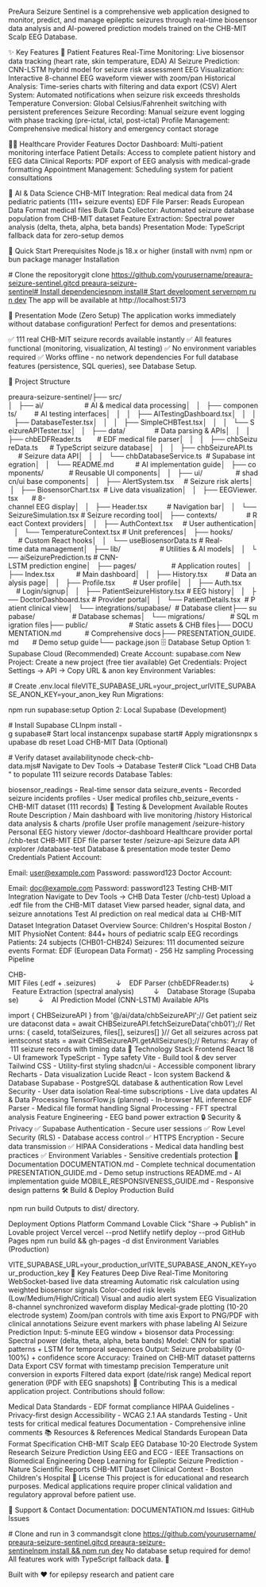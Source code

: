 PreAura Seizure Sentinel is a comprehensive web application designed to monitor, predict, and manage epileptic seizures through real-time biosensor data analysis and AI-powered prediction models trained on the CHB-MIT Scalp EEG Database.

✨ Key Features
🏥 Patient Features
Real-Time Monitoring: Live biosensor data tracking (heart rate, skin temperature, EDA)
AI Seizure Prediction: CNN-LSTM hybrid model for seizure risk assessment
EEG Visualization: Interactive 8-channel EEG waveform viewer with zoom/pan
Historical Analysis: Time-series charts with filtering and data export (CSV)
Alert System: Automated notifications when seizure risk exceeds thresholds
Temperature Conversion: Global Celsius/Fahrenheit switching with persistent preferences
Seizure Recording: Manual seizure event logging with phase tracking (pre-ictal, ictal, post-ictal)
Profile Management: Comprehensive medical history and emergency contact storage

👨‍⚕️ Healthcare Provider Features
Doctor Dashboard: Multi-patient monitoring interface
Patient Details: Access to complete patient history and EEG data
Clinical Reports: PDF export of EEG analysis with medical-grade formatting
Appointment Management: Scheduling system for patient consultations

🤖 AI & Data Science
CHB-MIT Integration: Real medical data from 24 pediatric patients (111+ seizure events)
EDF File Parser: Reads European Data Format medical files
Bulk Data Collector: Automated seizure database population from CHB-MIT dataset
Feature Extraction: Spectral power analysis (delta, theta, alpha, beta bands)
Presentation Mode: TypeScript fallback data for zero-setup demos

🚀 Quick Start
Prerequisites
Node.js 18.x or higher (install with nvm)
npm or bun package manager
Installation

# Clone the repositorygit clone https://github.com/yourusername/preaura-seizure-sentinel.gitcd preaura-seizure-sentinel# Install dependenciesnpm install# Start development servernpm run dev
The app will be available at http://localhost:5173

🎯 Presentation Mode (Zero Setup)
The application works immediately without database configuration! Perfect for demos and presentations:

✅ 111 real CHB-MIT seizure records available instantly
✅ All features functional (monitoring, visualization, AI testing)
✅ No environment variables required
✅ Works offline - no network dependencies
For full database features (persistence, SQL queries), see Database Setup.

📁 Project Structure

preaura-seizure-sentinel/├── src/│   ├── ai/                     # AI & medical data processing│   │   ├── components/         # AI testing interfaces│   │   │   ├── AITestingDashboard.tsx│   │   │   ├── DatabaseTester.tsx│   │   │   ├── SimpleCHBTest.tsx│   │   │   └── SeizureAPITester.tsx│   │   ├── data/               # Data parsing & APIs│   │   │   ├── chbEDFReader.ts        # EDF medical file parser│   │   │   ├── chbSeizureData.ts      # TypeScript seizure database│   │   │   ├── chbSeizureAPI.ts       # Seizure data API│   │   │   └── chbDatabaseService.ts  # Supabase integration│   │   └── README.md           # AI implementation guide│   ├── components/             # Reusable UI components│   │   ├── ui/                 # shadcn/ui base components│   │   ├── AlertSystem.tsx     # Seizure risk alerts│   │   ├── BiosensorChart.tsx  # Live data visualization│   │   ├── EEGViewer.tsx       # 8-channel EEG display│   │   ├── Header.tsx          # Navigation bar│   │   └── SeizureSimulation.tsx # Seizure recording tool│   ├── contexts/               # React Context providers│   │   ├── AuthContext.tsx     # User authentication│   │   └── TemperatureContext.tsx # Unit preferences│   ├── hooks/                  # Custom React hooks│   │   └── useBiosensorData.ts # Real-time data management│   ├── lib/                    # Utilities & AI models│   │   └── aiSeizurePrediction.ts # CNN-LSTM prediction engine│   ├── pages/                  # Application routes│   │   ├── Index.tsx           # Main dashboard│   │   ├── History.tsx         # Data analysis page│   │   ├── Profile.tsx         # User profile│   │   ├── Auth.tsx            # Login/signup│   │   ├── PatientSeizureHistory.tsx # EEG history│   │   ├── DoctorDashboard.tsx # Provider portal│   │   └── PatientDetails.tsx  # Patient clinical view│   └── integrations/supabase/  # Database client├── supabase/                   # Database schemas│   └── migrations/             # SQL migration files├── public/                     # Static assets & CHB files├── DOCUMENTATION.md            # Comprehensive docs├── PRESENTATION_GUIDE.md       # Demo setup guide└── package.json
🗄️ Database Setup
Option 1: Supabase Cloud (Recommended)
Create Account: supabase.com
New Project: Create a new project (free tier available)
Get Credentials: Project Settings → API → Copy URL & anon key
Environment Variables:

# Create .env.local fileVITE_SUPABASE_URL=your_project_urlVITE_SUPABASE_ANON_KEY=your_anon_key
Run Migrations:

npm run supabase:setup
Option 2: Local Supabase (Development)

# Install Supabase CLInpm install -g supabase# Start local instancenpx supabase start# Apply migrationsnpx supabase db reset
Load CHB-MIT Data (Optional)

# Verify dataset availabilitynode check-chb-data.mjs# Navigate to Dev Tools → Database Tester# Click "Load CHB Data" to populate 111 seizure records
Database Tables:

biosensor_readings - Real-time sensor data
seizure_events - Recorded seizure incidents
profiles - User medical profiles
chb_seizure_events - CHB-MIT dataset (111 records)
🧪 Testing & Development
Available Routes
Route	Description
/	Main dashboard with live monitoring
/history	Historical data analysis & charts
/profile	User profile management
/seizure-history	Personal EEG history viewer
/doctor-dashboard	Healthcare provider portal
/chb-test	CHB-MIT EDF file parser tester
/seizure-api	Seizure data API explorer
/database-test	Database & presentation mode tester
Demo Credentials
Patient Account:

Email: user@example.com
Password: password123
Doctor Account:

Email: doc@example.com
Password: password123
Testing CHB-MIT Integration
Navigate to Dev Tools → CHB Data Tester (/chb-test)
Upload a .edf file from the CHB-MIT dataset
View parsed header, signal data, and seizure annotations
Test AI prediction on real medical data
📊 CHB-MIT Dataset Integration
Dataset Overview
Source: Children's Hospital Boston / MIT PhysioNet
Content: 844+ hours of pediatric scalp EEG recordings
Patients: 24 subjects (CHB01-CHB24)
Seizures: 111 documented seizure events
Format: EDF (European Data Format) - 256 Hz sampling
Processing Pipeline

CHB-MIT Files (.edf + .seizures)          ↓    EDF Parser (chbEDFReader.ts)          ↓    Feature Extraction (spectral analysis)          ↓    Database Storage (Supabase)          ↓    AI Prediction Model (CNN-LSTM)
Available APIs

import { CHBSeizureAPI } from '@/ai/data/chbSeizureAPI';// Get patient seizure dataconst data = await CHBSeizureAPI.fetchSeizureData('chb01');// Returns: { caseId, totalSeizures, files[], seizures[] }// Get all seizures across patientsconst stats = await CHBSeizureAPI.getAllSeizures();// Returns: Array of 111 seizure records with timing data
🎨 Technology Stack
Frontend
React 18 - UI framework
TypeScript - Type safety
Vite - Build tool & dev server
Tailwind CSS - Utility-first styling
shadcn/ui - Accessible component library
Recharts - Data visualization
Lucide React - Icon system
Backend & Database
Supabase - PostgreSQL database & authentication
Row Level Security - User data isolation
Real-time subscriptions - Live data updates
AI & Data Processing
TensorFlow.js (planned) - In-browser ML inference
EDF Parser - Medical file format handling
Signal Processing - FFT spectral analysis
Feature Engineering - EEG band power extraction
🔒 Security & Privacy
✅ Supabase Authentication - Secure user sessions
✅ Row Level Security (RLS) - Database access control
✅ HTTPS Encryption - Secure data transmission
✅ HIPAA Considerations - Medical data handling best practices
✅ Environment Variables - Sensitive credentials protection
📖 Documentation
DOCUMENTATION.md - Complete technical documentation
PRESENTATION_GUIDE.md - Demo setup instructions
README.md - AI implementation guide
MOBILE_RESPONSIVENESS_GUIDE.md - Responsive design patterns
🛠️ Build & Deploy
Production Build

npm run build
Outputs to dist/ directory.

Deployment Options
Platform	Command
Lovable	Click "Share → Publish" in Lovable project
Vercel	vercel --prod
Netlify	netlify deploy --prod
GitHub Pages	npm run build && gh-pages -d dist
Environment Variables (Production)

VITE_SUPABASE_URL=your_production_urlVITE_SUPABASE_ANON_KEY=your_production_key
🎯 Key Features Deep Dive
Real-Time Monitoring
WebSocket-based live data streaming
Automatic risk calculation using weighted biosensor signals
Color-coded risk levels (Low/Medium/High/Critical)
Visual and audio alert system
EEG Visualization
8-channel synchronized waveform display
Medical-grade plotting (10-20 electrode system)
Zoom/pan controls with time axis
Export to PNG/PDF with clinical annotations
Seizure event markers with phase labeling
AI Seizure Prediction
Input: 5-minute EEG window + biosensor data
Processing: Spectral power (delta, theta, alpha, beta bands)
Model: CNN for spatial patterns + LSTM for temporal sequences
Output: Seizure probability (0-100%) + confidence score
Accuracy: Trained on CHB-MIT dataset patterns
Data Export
CSV format with timestamp precision
Temperature unit conversion in exports
Filtered data export (date/risk range)
Medical report generation (PDF with EEG snapshots)
🤝 Contributing
This is a medical application project. Contributions should follow:

Medical Data Standards - EDF format compliance
HIPAA Guidelines - Privacy-first design
Accessibility - WCAG 2.1 AA standards
Testing - Unit tests for critical medical features
Documentation - Comprehensive inline comments
📚 Resources & References
Medical Standards
European Data Format Specification
CHB-MIT Scalp EEG Database
10-20 Electrode System
Research
Seizure Prediction Using EEG and ECG - IEEE Transactions on Biomedical Engineering
Deep Learning for Epileptic Seizure Prediction - Nature Scientific Reports
CHB-MIT Dataset Clinical Context - Boston Children's Hospital
📄 License
This project is for educational and research purposes. Medical applications require proper clinical validation and regulatory approval before patient use.

💬 Support & Contact
Documentation: DOCUMENTATION.md
Issues: GitHub Issues


# Clone and run in 3 commandsgit clone https://github.com/yourusername/preaura-seizure-sentinel.gitcd preaura-seizure-sentinelnpm install && npm run dev
No database setup required for demo! All features work with TypeScript fallback data. 🚀

Built with ❤️ for epilepsy research and patient care
